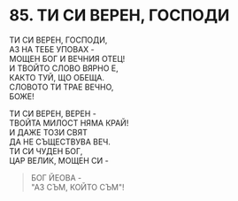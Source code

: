# 85. ТИ СИ ВЕРЕН, ГОСПОДИ  
  
ТИ СИ ВЕРЕН, ГОСПОДИ,  
АЗ НА ТЕБЕ УПОВАХ -  
МОЩЕН БОГ И ВЕЧНИЯ ОТЕЦ!  
И ТВОЙТО СЛОВО ВЯРНО Е,  
КАКТО ТУЙ, ЩО ОБЕЩА.  
СЛОВОТО ТИ ТРАЕ ВЕЧНО,  
БОЖЕ!  
  
ТИ СИ ВЕРЕН, ВЕРЕН -  
ТВОЙТА МИЛОСТ НЯМА КРАЙ!  
И ДАЖЕ ТОЗИ СВЯТ  
ДА НЕ СЪЩЕСТВУВА ВЕЧ.  
ТИ СИ ЧУДЕН БОГ,  
ЦАР ВЕЛИК, МОЩЕН СИ -  

> БОГ ЙЕОВА -  
> "АЗ СЪМ, КОЙТО СЪМ"!  


<DownloadsButton pdf="/pdf/85-ti-si-veren-gospodi.pdf" />

<DownloadChordsButton pdf="/chords/85-ti-si-veren-gospodi_akord.pdf"/>
